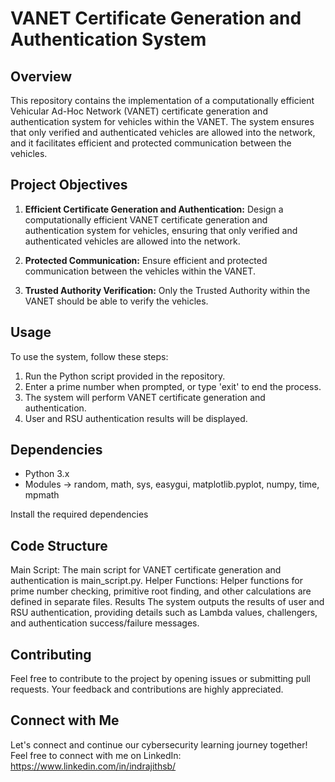 # VANET Certificate Generation and Authentication System

## Overview

This repository contains the implementation of a computationally efficient Vehicular Ad-Hoc Network (VANET) certificate generation and authentication system for vehicles within the VANET. The system ensures that only verified and authenticated vehicles are allowed into the network, and it facilitates efficient and protected communication between the vehicles.

## Project Objectives

1. **Efficient Certificate Generation and Authentication:** Design a computationally efficient VANET certificate generation and authentication system for vehicles, ensuring that only verified and authenticated vehicles are allowed into the network.

2. **Protected Communication:** Ensure efficient and protected communication between the vehicles within the VANET.

3. **Trusted Authority Verification:** Only the Trusted Authority within the VANET should be able to verify the vehicles.

## Usage

To use the system, follow these steps:

1. Run the Python script provided in the repository.
2. Enter a prime number when prompted, or type 'exit' to end the process.
3. The system will perform VANET certificate generation and authentication.
4. User and RSU authentication results will be displayed.

## Dependencies

- Python 3.x
- Modules -> random, math, sys, easygui, matplotlib.pyplot, numpy, time, mpmath

Install the required dependencies

## Code Structure

Main Script: The main script for VANET certificate generation and authentication is main_script.py.
Helper Functions: Helper functions for prime number checking, primitive root finding, and other calculations are defined in separate files.
Results
The system outputs the results of user and RSU authentication, providing details such as Lambda values, challengers, and authentication success/failure messages.

## Contributing

Feel free to contribute to the project by opening issues or submitting pull requests. Your feedback and contributions are highly appreciated.

## Connect with Me

Let's connect and continue our cybersecurity learning journey together! Feel free to connect with me on LinkedIn: https://www.linkedin.com/in/indrajithsb/
